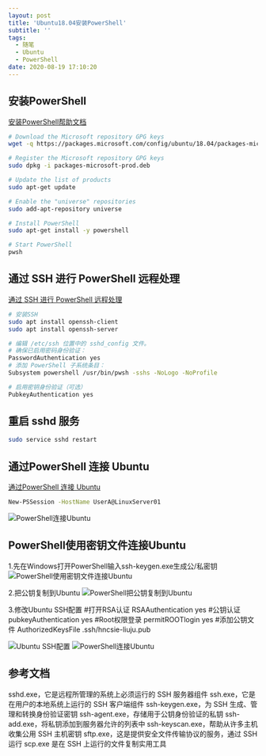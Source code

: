 ```yaml
---
layout: post
title: 'Ubuntu18.04安装PowerShell'
subtitle: ''
tags:
  - 随笔
  - Ubuntu
  - PowerShell
date: 2020-08-19 17:10:20
---
```


## 安装PowerShell

[安装PowerShell帮助文档](https://docs.microsoft.com/zh-cn/powershell/scripting/install/installing-powershell-core-on-linux?view=powershell-7)

``` sh
# Download the Microsoft repository GPG keys
wget -q https://packages.microsoft.com/config/ubuntu/18.04/packages-microsoft-prod.deb

# Register the Microsoft repository GPG keys
sudo dpkg -i packages-microsoft-prod.deb

# Update the list of products
sudo apt-get update

# Enable the "universe" repositories
sudo add-apt-repository universe

# Install PowerShell
sudo apt-get install -y powershell

# Start PowerShell
pwsh
```

## 通过 SSH 进行 PowerShell 远程处理

[通过 SSH 进行 PowerShell 远程处理](https://docs.microsoft.com/zh-cn/powershell/scripting/learn/remoting/ssh-remoting-in-powershell-core?view=powershell-7)

``` sh
# 安装SSH
sudo apt install openssh-client
sudo apt install openssh-server

# 编辑 /etc/ssh 位置中的 sshd_config 文件。
# 确保已启用密码身份验证：
PasswordAuthentication yes
# 添加 PowerShell 子系统条目：
Subsystem powershell /usr/bin/pwsh -sshs -NoLogo -NoProfile

# 启用密钥身份验证（可选）
PubkeyAuthentication yes
```

## 重启 sshd 服务

``` sh
sudo service sshd restart
```

## 通过PowerShell 连接 Ubuntu

[通过PowerShell 连接 Ubuntu](https://docs.microsoft.com/en-us/powershell/module/microsoft.powershell.core/new-pssession?view=powershell-7#example-12--create-a-session-using-ssh)

``` sh
New-PSSession -HostName UserA@LinuxServer01
```

![PowerShell连接Ubuntu](1.png)


## PowerShell使用密钥文件连接Ubuntu

1.先在Windows打开PowerShell输入ssh-keygen.exe生成公/私密钥
![PowerShell使用密钥文件连接Ubuntu](2.png)

2.把公钥复制到Ubuntu
![PowerShell把公钥复制到Ubuntu](3.png)

3.修改Ubuntu SSH配置
#打开RSA认证
RSAAuthentication yes
#公钥认证
pubkeyAuthentication yes
#Root权限登录
permitROOTlogin yes
#添加公钥文件
AuthorizedKeysFile .ssh/hncsie-liuju.pub

![Ubuntu SSH配置](5.png)
![PowerShell连接Ubuntu](4.png)



## 参考文档

sshd.exe，它是远程所管理的系统上必须运行的 SSH 服务器组件
ssh.exe，它是在用户的本地系统上运行的 SSH 客户端组件
ssh-keygen.exe，为 SSH 生成、管理和转换身份验证密钥
ssh-agent.exe，存储用于公钥身份验证的私钥
ssh-add.exe，将私钥添加到服务器允许的列表中
ssh-keyscan.exe，帮助从许多主机收集公用 SSH 主机密钥
sftp.exe，这是提供安全文件传输协议的服务，通过 SSH 运行
scp.exe 是在 SSH 上运行的文件复制实用工具